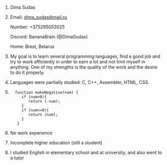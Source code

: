 1. Dima Sudas
2. Email: dima_sudas@mail.ru

   Number: +375295053025
   
   Discord: BananaBrain (@DimaSudas)
   
   Home: Brest, Belarus
3. My goal is to learn several programming languages, find a good job and try to work efficiently in order to earn a lot and not limit myself in anything. One of my strengths is the quality of the work and the desire to do it properly.
4. Languages were partially studied: C, C++, Assembler, HTML, CSS.
5. 
         function makeNegative(num) {
            if (num>0){  
               return (-num);   
            }   
            if (num<=0){                  
               return (num);                  
            }
          }
6. No work experience
7. Incomplete higher education (still a student)
8. I studied English in elementary school and at university, and also went to a tutor
